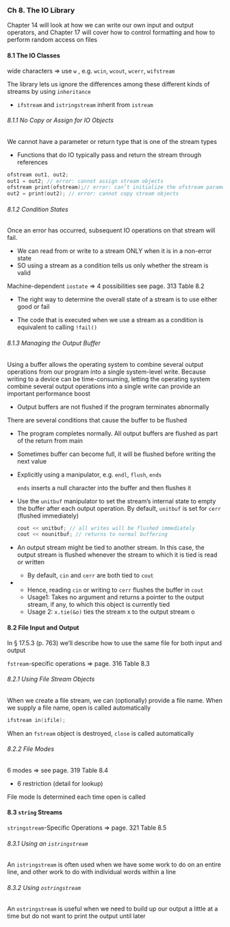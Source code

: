 ### Ch 8. The IO Library

Chapter 14 will look at how we can write our own input and output operators, and Chapter 17 will cover how to control formatting and how to perform random access on files

#### 8.1 The IO Classes

wide characters => use `w` , e.g. `wcin`, `wcout`, `wcerr`, `wifstream`

The library lets us ignore the differences among these different kinds of streams by using `inheritance`

- `ifstream` and `istringstream` inherit from `istream`

###### 8.1.1 No Copy or Assign for IO Objects

We cannot have a parameter or return type that is one of the stream types

- Functions that do IO typically pass and return the stream through references

```c++
ofstream out1, out2;
out1 = out2; // error: cannot assign stream objects 
ofstream print(ofstream);// error: can’t initialize the ofstream parameter 
out2 = print(out2); // error: cannot copy stream objects
```

###### 8.1.2 Condition States

Once an error has occurred, subsequent IO operations on that stream will fail. 

- We can read from or write to a stream ONLY when it is in a non-error state
- SO using a stream as a condition tells us only whether the stream is valid

Machine-dependent `iostate` => 4 possibilities see page. 313 Table 8.2

- The right way to determine the overall state of a stream is to use either good or fail

- The code that is executed when we use a stream as a condition is equivalent to calling `!fail()`

###### 8.1.3 Managing the Output Buffer

Using a buffer allows the operating system to combine several output operations from our program into a single system-level write. Because writing to a device can be time-consuming, letting the operating system combine several output operations into a single write can provide an important performance boost

- Output buffers are not flushed if the program terminates abnormally

There are several conditions that cause the buffer to be flushed

- The program completes normally. All output buffers are flushed as part of the return from main

- Sometimes buffer can become full, it will be flushed before writing the next value

- Explicitly using a manipulator, e.g.  `endl`, `flush`, `ends`

  `ends` inserts a null character into the buffer and then flushes it

- Use the `unitbuf` manipulator to set the stream’s internal state to empty the buffer after each output operation. By default, `unitbuf` is set for `cerr` (flushed immediately)

  ```c++
  cout << unitbuf; // all writes will be flushed immediately 
  cout << nounitbuf; // returns to normal buffering
  ```

- An output stream might be tied to another stream. In this case, the output stream is flushed whenever the stream to which it is tied is read or written

  - By default, `cin` and `cerr` are both tied to `cout`

- - Hence, reading `cin` or writing to `cerr` flushes the buffer in `cout`
  - Usage1: Takes no argument and returns a pointer to the output stream, if any, to which this object is currently tied
  - Usage 2: `x.tie(&o)` ties the stream x to the output stream o

#### 8.2 File Input and Output

In § 17.5.3 (p. 763) we’ll describe how to use the same file for both input and output

`fstream`-specific operations => page. 316 Table 8.3

###### 8.2.1 Using File Stream Objects

When we create a file stream, we can (optionally) provide a file name. When we supply a file name, open is called automatically

```c++
ifstream in(ifile);
```

When an `fstream` object is destroyed, `close` is called automatically

######  8.2.2 File Modes

6 modes => see page. 319 Table 8.4

- 6 restriction (detail for lookup)

File mode Is determined each time open is called



#### 8.3 `string` Streams

`stringstream`-Specific Operations => page. 321 Table 8.5

###### 8.3.1 Using an `istringstream`

An `istringstream` is often used when we have some work to do on an entire line, and other work to do with individual words within a line

###### 8.3.2 Using `ostringstream`

An `ostringstream` is useful when we need to build up our output a little at a time but do not want to print the output until later

